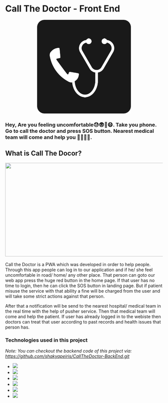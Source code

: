 # Call The Doctor - Front End

<p align="center">
  <img width="300" height="300" src="https://github.com/shakyapeiris/CallTheDoctor-FrontEnd/blob/main/public/Icon%20512.png?raw=true">
</p>

### Hey, Are you feeling uncomfortable😓😨🥶😷. Take you phone. Go to call the doctor and press SOS button. Nearest medical team will come and help you 👩‍⚕️👨‍⚕️.

## What is Call The Docor?
<p align="center">
  <img width="600" height="300" src="https://challengepost-s3-challengepost.netdna-ssl.com/photos/production/software_photos/001/622/078/datas/gallery.jpg?raw=true">
</p>
<p> Call the Doctor is a PWA which was developed in order to help people. Through this app people can log in to our application and if he/ she feel uncomfortable in road/ home/ any other place. That person can goto our web app press the huge red button in the home page. If that user has no time to login, then he can click the SOS button in landing page. But if patient misuse the service with that ability a fine will be charged from the user and will take some strict actions against that person.</p>
<p> After that a notification will be send to the nearest hospital/ medical team in the real time with the help of pusher service. Then that medical team will come and help the patient. If user has already logged in to the webiste then doctors can treat that user according to past records and health issues that person has.</p>

### Technologies used in this project
*Note: You can checkout the backend code of this project via: https://github.com/shakyapeiris/CallTheDoctor-BackEnd.git*

* <img src="https://img.shields.io/badge/JavaScript-F7DF1E?style=for-the-badge&logo=javascript&logoColor=black" >
* <img src="https://img.shields.io/badge/Node.js-43853D?style=for-the-badge&logo=node.js&logoColor=white">
* <img src="https://img.shields.io/badge/TypeScript-007ACC?style=for-the-badge&logo=typescript&logoColor=white" >
* <img src="https://img.shields.io/badge/react%20-%2320232a.svg?&style=for-the-badge&logo=react&logoColor=%2361DAFB">
* <img src="https://img.shields.io/badge/MongoDB-4EA94B?style=for-the-badge&logo=mongodb&logoColor=white">
* <img src="https://img.shields.io/badge/css3%20-%231572B6.svg?&style=for-the-badge&logo=css3&logoColor=white">
